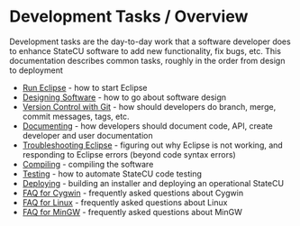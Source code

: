 # Development Tasks / Overview

Development tasks are the day-to-day work that a software developer does to enhance StateCU software
to add new functionality, fix bugs, etc.
This documentation describes common tasks, roughly in the order from design to deployment

* [Run Eclipse](run-eclipse) - how to start Eclipse
* [Designing Software](designing-software) - how to go about software design
* [Version Control with Git](versioning) - how should developers do branch, merge, commit messages, tags, etc.
* [Documenting](documenting) - how developers should document code, API, create developer and user documentation
* [Troubleshooting Eclipse](troubleshooting-eclipse) - figuring out why Eclipse is not working, and responding to Eclipse errors (beyond code syntax errors)
* [Compiling](compiling) - compiling the software
* [Testing](testing) - how to automate StateCU code testing
* [Deploying](deploying) - building an installer and deploying an operational StateCU
* [FAQ for Cygwin](faq-cygwin) - frequently asked questions about Cygwin
* [FAQ for Linux](faq-linux) - frequently asked questions about Linux
* [FAQ for MinGW](faq-mingw) - frequently asked questions about MinGW
